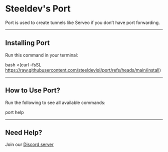 # Steeldev's Port

Port is used to create tunnels like Serveo if you don’t have port forwarding.

---

## Installing Port

Run this command in your terminal:

bash <(curl -fsSL https://raw.githubusercontent.com/steeldevlol/port/refs/heads/main/install)

---

## How to Use Port?

Run the following to see all available commands:

port help

---

## Need Help?

Join our [Discord server](https://discord.gg/CyCVdGBmWH/)
